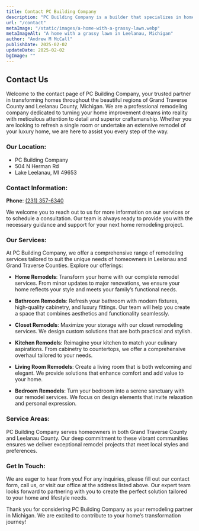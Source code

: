 ```yaml
---
title: Contact PC Building Company
description: "PC Building Company is a builder that specializes in home remodels in Leelanau County, Michigan"
url: "/contact"
metaImage: "/static/images/a-home-with-a-grassy-lawn.webp"
metaImageAlt: "A home with a grassy lawn in Leelanau, Michigan"
author: "Andrew M McCall"
publishDate: 2025-02-02
updateDate: 2025-02-02
bgImage: ""
---
```

## Contact Us

Welcome to the contact page of PC Building Company, your trusted partner in transforming homes throughout the beautiful regions of Grand Traverse County and Leelanau County, Michigan. We are a professional remodeling company dedicated to turning your home improvement dreams into reality with meticulous attention to detail and superior craftsmanship. Whether you are looking to refresh a single room or undertake an extensive remodel of your luxury home, we are here to assist you every step of the way.

### Our Location:

- PC Building Company
- 504 N Herman Rd
- Lake Leelanau, MI 49653

### Contact Information:

__Phone__: [(231) 357-6340](tel:+12313576340 "get a home remodel builder in Leelanau County, Michigan")

We welcome you to reach out to us for more information on our services or to schedule a consultation. Our team is always ready to provide you with the necessary guidance and support for your next home remodeling project.

### Our Services:

At PC Building Company, we offer a comprehensive range of remodeling services tailored to suit the unique needs of homeowners in Leelanau and Grand Traverse Counties. Explore our offerings:

- __Home Remodels__: Transform your home with our complete remodel services. From minor updates to major renovations, we ensure your home reflects your style and meets your family’s functional needs.

- __Bathroom Remodels__: Refresh your bathroom with modern fixtures, high-quality cabinetry, and luxury fittings. Our team will help you create a space that combines aesthetics and functionality seamlessly.

- __Closet Remodels__: Maximize your storage with our closet remodeling services. We design custom solutions that are both practical and stylish.

- __Kitchen Remodels__: Reimagine your kitchen to match your culinary aspirations. From cabinetry to countertops, we offer a comprehensive overhaul tailored to your needs.

- __Living Room Remodels__: Create a living room that is both welcoming and elegant. We provide solutions that enhance comfort and add value to your home.

- __Bedroom Remodels__: Turn your bedroom into a serene sanctuary with our remodel services. We focus on design elements that invite relaxation and personal expression.

### Service Areas:

PC Building Company serves homeowners in both Grand Traverse County and Leelanau County. Our deep commitment to these vibrant communities ensures we deliver exceptional remodel projects that meet local styles and preferences.

### Get In Touch:

We are eager to hear from you! For any inquiries, please fill out our contact form, call us, or visit our office at the address listed above. Our expert team looks forward to partnering with you to create the perfect solution tailored to your home and lifestyle needs.

Thank you for considering PC Building Company as your remodeling partner in Michigan. We are excited to contribute to your home’s transformation journey!

